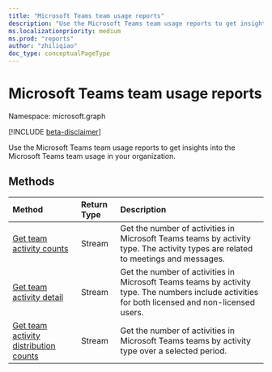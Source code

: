 ```yaml
---
title: "Microsoft Teams team usage reports"
description: "Use the Microsoft Teams team usage reports to get insights into the Microsoft Teams team usage in your organization."
ms.localizationpriority: medium
ms.prod: "reports"
author: "zhiliqiao"
doc_type: conceptualPageType
---
```


# Microsoft Teams team usage reports

Namespace: microsoft.graph

[!INCLUDE [beta-disclaimer](../../includes/beta-disclaimer.md)]

Use the Microsoft Teams team usage reports to get insights into the Microsoft Teams team usage in your organization.

## Methods

| Method                                                       | Return Type | Description                                                  |
| :----------------------------------------------------------- | :---------- | :----------------------------------------------------------- |
| [Get team activity counts](../api/reportroot-getteamsteamactivitycounts.md) | Stream      | Get the number of activities in Microsoft Teams teams by activity type. The activity types are related to meetings and messages. |
| [Get team activity detail](../api/reportroot-getteamsteamactivitydetail.md) | Stream      | Get the number of activities in Microsoft Teams teams by activity type. The numbers include activities for both licensed and non-licensed users. |
| [Get team activity distribution counts](../api/reportroot-getteamsteamactivitydistributioncounts.md) | Stream      | Get the number of activities in Microsoft Teams teams by activity type over a selected period. |


